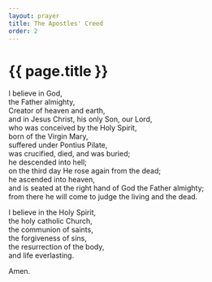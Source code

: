 ```yaml
---
layout: prayer
title: The Apostles' Creed
order: 2
---
```

# {{ page.title }}

I believe in God,  
the Father almighty,  
Creator of heaven and earth,  
and in Jesus Christ, his only Son, our Lord,  
who was conceived by the Holy Spirit,  
born of the Virgin Mary,  
suffered under Pontius Pilate,  
was crucified, died, and was buried;  
he descended into hell;  
on the third day He rose again from the dead;  
he ascended into heaven,  
and is seated at the right hand of God the Father almighty;  
from there he will come to judge the living and the dead.  

I believe in the Holy Spirit,  
the holy catholic Church,  
the communion of saints,  
the forgiveness of sins,  
the resurrection of the body,  
and life everlasting.  

Amen.
